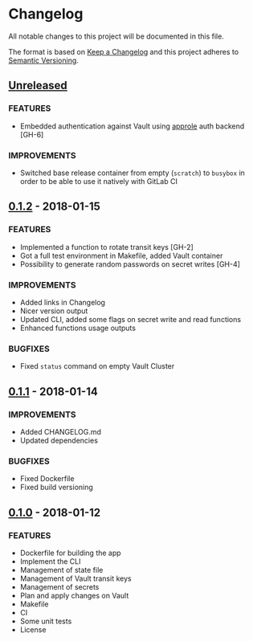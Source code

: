 # Changelog

All notable changes to this project will be documented in this file.

The format is based on [Keep a Changelog](http://keepachangelog.com/en/1.0.0/)
and this project adheres to [Semantic Versioning](http://semver.org/spec/v2.0.0.html).

## [Unreleased]
### FEATURES
- Embedded authentication against Vault using [approle](https://www.vaultproject.io/docs/auth/approle.html) auth backend [GH-6]

### IMPROVEMENTS
- Switched base release container from empty (`scratch`) to `busybox` in order to be able to use it natively with GitLab CI

## [0.1.2] - 2018-01-15
### FEATURES
- Implemented a function to rotate transit keys [GH-2]
- Got a full test environment in Makefile, added Vault container
- Possibility to generate random passwords on secret writes [GH-4]

### IMPROVEMENTS
- Added links in Changelog
- Nicer version output
- Updated CLI, added some flags on secret write and read functions
- Enhanced functions usage outputs

### BUGFIXES
- Fixed `status` command on empty Vault Cluster

## [0.1.1] - 2018-01-14
### IMPROVEMENTS
- Added CHANGELOG.md
- Updated dependencies

### BUGFIXES
- Fixed Dockerfile
- Fixed build versioning

## [0.1.0] - 2018-01-12
### FEATURES
- Dockerfile for building the app
- Implement the CLI
- Management of state file
- Management of Vault transit keys
- Management of secrets
- Plan and apply changes on Vault
- Makefile
- CI
- Some unit tests
- License

[Unreleased]: https://github.com/mvisonneau/strongbox/compare/0.1.2...HEAD
[0.1.2]: https://github.com/mvisonneau/strongbox/compare/0.1.1...0.1.2
[0.1.1]: https://github.com/mvisonneau/strongbox/compare/0.1.0...0.1.1
[0.1.0]: https://github.com/mvisonneau/strongbox/tree/0.1.0

